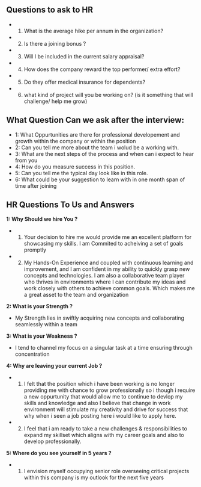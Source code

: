 ## Questions to ask to HR

- 1. What is the average hike per annum in the organization?
- 2. Is there a joining bonus ?
- 3. Will I be included in the current salary appraisal?
- 4. How does the company reward the top performer/ extra effort?
- 5. Do they offer medical insurance for dependents?
- 6. what kind of project will you be working on? (is it something that will challenge/ help me grow)

## What Question Can we ask after the interview:

- 1: What Oppurtunities are there for professional developement and growth within the company or within the position
- 2: Can you tell me more about the team i wolud be a working with.
- 3: What are the next steps of the process and when can i expect to hear from you
- 4: How do you measure success in this position.
- 5: Can you tell me the typical day look like in this role.
- 6: What could be your suggestion to learn with in one month span of time after joining

## HR Questions To Us and Answers

**1: Why Should we hire You ?**
- 1. Your decision to hire me would provide me an excellent platform for showcasing my skills. I am Commited to acheiving a set of goals promptly

- 2. My Hands-On Experience and coupled with continuous learning and improvement, and I am confident in my ability to quickly grasp new concepts and technologies. I am also a collaborative team player who thrives in environments where I can contribute my ideas and work closely with others to achieve common goals. Which makes me a great asset to the team and organization

**2: What is your Strength ?**
- My Strength lies in swiftly acquiring new concepts and collaborating seamlessly within a team

**3: What is your Weakness ?**
- I tend to channel my focus on a singular task at a time ensuring through concentration

**4: Why are leaving your current Job ?**
- 1. I felt that the position which i have been working is no longer providing me with chance to grow professionally so i though i require a new oppurtunity that would allow me to continue to devlop my skills and knowledge and also I believe that change in work environment will stimulate my creativity and drive for success that why when i seen a job posting here i would like to apply here.

- 2. I feel that i am ready to take a new challenges & responsibilities to expand my skillset which aligns with my career goals and also to develop professionally.

**5: Where do you see yourself in 5 years ?**
- 1. I envision myself occupying senior role overseeing critical projects within this company is my outlook for the next five years


